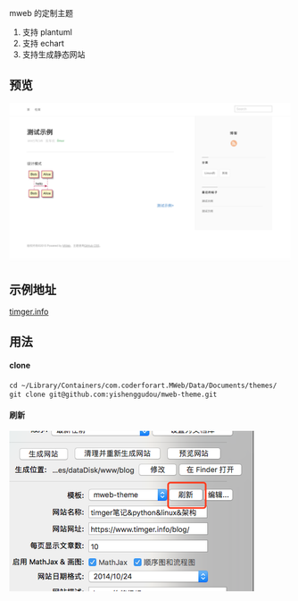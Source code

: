 mweb 的定制主题

1. 支持 plantuml
2. 支持 echart
3. 支持生成静态网站


## 预览

![a](./asset/img/preview.png)


## 示例地址

[timger.info](http://www.timger.info/blog/index.html)

## 用法

#### clone

```$xslt
cd ~/Library/Containers/com.coderforart.MWeb/Data/Documents/themes/
git clone git@github.com:yishenggudou/mweb-theme.git
```

#### 刷新

![xx](./asset/img/WX20170826-143205.png)

